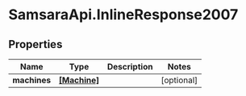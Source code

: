 # SamsaraApi.InlineResponse2007

## Properties
Name | Type | Description | Notes
------------ | ------------- | ------------- | -------------
**machines** | [**[Machine]**](Machine.md) |  | [optional] 


